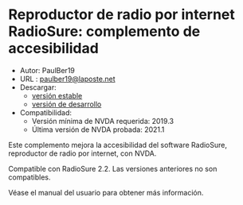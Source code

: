 # Reproductor de radio por internet RadioSure: complemento de accesibilidad #
* Autor: PaulBer19
* URL : paulber19@laposte.net
* Descargar:
	* [versión estable][1]
	* [versión de desarrollo][2]
* Compatibilidad:
	* Versión mínima de NVDA requerida: 2019.3
	* Última versión de NVDA probada: 2021.1


Este complemento mejora la accesibilidad del software RadioSure, reproductor de radio por internet, con NVDA.

Compatible con RadioSure 2.2. Las versiones anteriores no son compatibles.

Véase el manual del usuario para obtener más información.

[1]: https://github.com/paulber007/AllMyNVDAAddons/raw/master/radioSureAccessEnhancement/radioSureAccessEnhancement-2.3.nvda-addon
[2]: https://github.com/paulber007/AllMyNVDAAddons/tree/master/radioSureAccessEnhancement/dev
